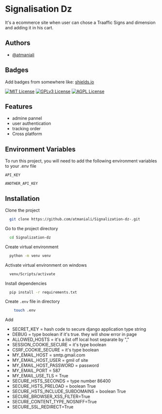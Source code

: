 
# Signalisation Dz

It's a ecommerce site when user can chose a Traaffic Signs and dimension and adding it in his cart. 


## Authors

- [@atmaniali](https://github.com/atmaniali/)


## Badges

Add badges from somewhere like: [shields.io](https://shields.io/)

[![MIT License](https://img.shields.io/badge/License-MIT-green.svg)](https://choosealicense.com/licenses/mit/)
[![GPLv3 License](https://img.shields.io/badge/License-GPL%20v3-yellow.svg)](https://opensource.org/licenses/)
[![AGPL License](https://img.shields.io/badge/license-AGPL-blue.svg)](http://www.gnu.org/licenses/agpl-3.0)


## Features

- admine pannel
- user authentication
- tracking order
- Cross platform


## Environment Variables

To run this project, you will need to add the following environment variables to your .env file

`API_KEY`

`ANOTHER_API_KEY`


## Installation

Clone the project

```bash
  git clone https://github.com/atmaniali/Signalization-dz-.git
```

Go to the project directory

```bash
  cd Signalization-dz
```

Create virtual environment

```bash
  python -m venv venv
```

Activate virtual environment on windows

```bash
  venv/Scripts/activate
```

Install dependencies

```bash
  pip install -r requirements.txt
```

Create `.env` file in directory

```bash
    touch .env
```

Add 
- SECRET_KEY = hash code to secure django application type string
- DEBUG = type boolean if it's true. they will show error in page
- ALLOWED_HOSTS = it's a list off local host separate by ","
- SESSION_COOKIE_SECURE = it's type boolean
- CSRF_COOKIE_SECURE = it's type boolean
- MY_EMAIL_HOST = smtp.gmail.com
- MY_EMAIL_HOST_USER = gmil of site
- MY_EMAIL_HOST_PASSWORD = password
- MY_EMAIL_PORT = 587
- MY_EMAIL_USE_TLS = True
- SECURE_HSTS_SECONDS = type number 86400
- SECURE_HSTS_PRELOAD = boolean True
- SECURE_HSTS_INCLUDE_SUBDOMAINS = boolean True
- SECURE_BROWSER_XSS_FILTER=True
- SECURE_CONTENT_TYPE_NOSNIFF=True
- SECURE_SSL_REDIRECT=True


